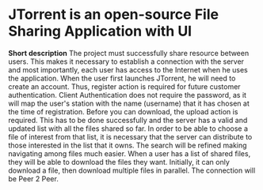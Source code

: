 JTorrent is an open-source File Sharing Application with UI
======

**Short description**
The project must successfully share resource between users. This makes it necessary to establish a connection with the server and most importantly, each user has access to the Internet when he uses the application.
When the user first launches JTorrent, he will need to create an account. Thus, register action is required for future customer authentication.
Client Authentication does not require the password, as it will map the user's station with the name (username) that it has chosen at the time of registration.
Before you can download, the upload action is required. This has to be done successfully and the server has a valid and updated list with all the files shared so far.
In order to be able to choose a file of interest from that list, it is necessary that the server can distribute to those interested in the list that it owns. The search will be refined making navigating among files much easier.
When a user has a list of shared files, they will be able to download the files they want. Initially, it can only download a file, then download multiple files in parallel.
The connection will be Peer 2 Peer.
